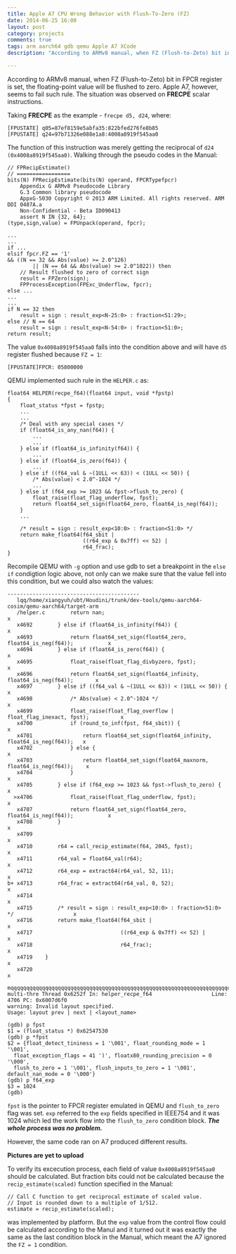 ```yaml
---
title: Apple A7 CPU Wrong Behavior with Flush-To-Zero (FZ)
date: 2014-06-25 16:00
layout: post
category: projects
comments: true
tags: arm aarch64 gdb qemu Apple A7 XCode
description: "According to ARMv8 manual, when FZ (Flush-to-Zeto) bit in FPCR register iset, the floating-point value will be flushed to zero. Apple A7, however, seems to fail such rule." 

---
```


According to ARMv8 manual, when FZ (Flush-to-Zeto) bit in FPCR register is set, the floating-point value will be flushed to zero. Apple A7, however, seems to fail such rule. The situation was observed on **FRECPE** scalar instructions.

Taking **FRECPE** as the example - `frecpe d5, d24`, where:

    [FPUSTATE] q05=87ef8159e5abfa35:822bfed276fe8b85
    [FPUSTATE] q24=97b71326e088e1a8:4008a8919f545aa0

The function of this instruction was merely getting the reciprocal of `d24 (0x4008a8919f545aa0)`. Walking through the pseudo codes in the Manual:

    // FPRecipEstimate()
    // =================
    bits(N) FPRecipEstimate(bits(N) operand, FPCRTypefpcr)
        Appendix G ARMv8 Pseudocode Library 
        G.3 Common library pseudocode
        AppxG-5030 Copyright © 2013 ARM Limited. All rights reserved. ARM DDI 0487A.a
        Non-Confidential - Beta ID090413
        assert N IN {32, 64};
    (type,sign,value) = FPUnpack(operand, fpcr);
    
    ...
    ...
    if ...
    elsif fpcr.FZ == '1'
    && ((N == 32 && Abs(value) >= 2.0^126)
            || (N == 64 && Abs(value) >= 2.0^1022)) then
        // Result flushed to zero of correct sign
        result = FPZero(sign);
        FPProcessException(FPExc_Underflow, fpcr);
    else ...
    ...
    ...
    if N == 32 then
        result = sign : result_exp<N-25:0> : fraction<51:29>;
    else // N == 64
        result = sign : result_exp<N-54:0> : fraction<51:0>;
    return result;

The value `0x4008a8919f545aa0` falls into the condition above and will have `d5` register flushed because `FZ = 1`:

    [FPUSTATE]FPCR: 05800000

QEMU implemented such rule in the `HELPER.c` as:

    float64 HELPER(recpe_f64)(float64 input, void *fpstp)
    {
        float_status *fpst = fpstp;
        ...
        ...
        /* Deal with any special cases */
        if (float64_is_any_nan(f64)) {
            ...
            ...   
        } else if (float64_is_infinity(f64)) {
            ...
        } else if (float64_is_zero(f64)) {
            ...
        } else if ((f64_val & ~(1ULL << 63)) < (1ULL << 50)) {
            /* Abs(value) < 2.0^-1024 */
            ...
        } else if (f64_exp >= 1023 && fpst->flush_to_zero) {
            float_raise(float_flag_underflow, fpst);
            return float64_set_sign(float64_zero, float64_is_neg(f64));
        }
        ...
    
        /* result = sign : result_exp<10:0> : fraction<51:0> */
        return make_float64(f64_sbit |
                            ((r64_exp & 0x7ff) << 52) |
                            r64_frac);
    }

Recompile QEMU with `-g` option and use gdb to set a breakpoint in the `else if` condigtion logic above, not only can we make sure that the value fell into this condition, but we could also watch the values:

    ------------------------------------------
       lqq/home/xiangyuh/ubt/Houdini/trunk/dev-tools/qemu-aarch64-cosim/qemu-aarch64/target-arm
       /helper.c        return nan;                                                           x
       x4692        } else if (float64_is_infinity(f64)) {                                    x
       x4693            return float64_set_sign(float64_zero, float64_is_neg(f64));           x
       x4694        } else if (float64_is_zero(f64)) {                                        x
       x4695            float_raise(float_flag_divbyzero, fpst);                              x
       x4696            return float64_set_sign(float64_infinity, float64_is_neg(f64));       x
       x4697        } else if ((f64_val & ~(1ULL << 63)) < (1ULL << 50)) {                    x
       x4698            /* Abs(value) < 2.0^-1024 */                                          x
       x4699            float_raise(float_flag_overflow | float_flag_inexact, fpst);          x
       x4700            if (round_to_inf(fpst, f64_sbit)) {                                   x
       x4701                return float64_set_sign(float64_infinity, float64_is_neg(f64));   x
       x4702            } else {                                                              x
       x4703                return float64_set_sign(float64_maxnorm, float64_is_neg(f64));    x
       x4704            }                                                                     x
       x4705        } else if (f64_exp >= 1023 && fpst->flush_to_zero) {                      x
      >x4706            float_raise(float_flag_underflow, fpst);                              x
       x4707            return float64_set_sign(float64_zero, float64_is_neg(f64));           x
       x4708        }                                                                         x
       x4709                                                                                  x
       x4710        r64 = call_recip_estimate(f64, 2045, fpst);                               x
       x4711        r64_val = float64_val(r64);                                               x
       x4712        r64_exp = extract64(r64_val, 52, 11);                                     x
    b+ x4713        r64_frac = extract64(r64_val, 0, 52);                                     x
       x4714                                                                                  x
       x4715        /* result = sign : result_exp<10:0> : fraction<51:0> */                   x
       x4716        return make_float64(f64_sbit |                                            x
       x4717                            ((r64_exp & 0x7ff) << 52) |                           x
       x4718                            r64_frac);                                            x
       x4719    }                                                                             x
       x4720                                                                                  x
       mqqqqqqqqqqqqqqqqqqqqqqqqqqqqqqqqqqqqqqqqqqqqqqqqqqqqqqqqqqqqqqqqqqqqqqqqqqqqqqqqqqqqqqj
    multi-thre Thread 0x6252f In: helper_recpe_f64                   Line: 4706 PC: 0x6007d6f0
    warning: Invalid layout specified.
    Usage: layout prev | next | <layout_name>
    
    (gdb) p fpst
    $1 = (float_status *) 0x62547530
    (gdb) p *fpst
    $2 = {float_detect_tininess = 1 '\001', float_rounding_mode = 1 '\001',
      float_exception_flags = 41 ')', floatx80_rounding_precision = 0 '\000',
      flush_to_zero = 1 '\001', flush_inputs_to_zero = 1 '\001', default_nan_mode = 0 '\000'}
    (gdb) p f64_exp
    $3 = 1024
    (gdb)

`fpst` is the pointer to FPCR register emulated in QEMU and `flush_to_zero` flag was set. `exp` referred to the `exp` fields specified in IEEE754 and it was 1024 which led the work flow into the `flush_to_zero` condition block. ***The whole process was no problem.***

However, the same code ran on A7 produced different results. 

**Pictures are yet to upload**

To verify its excecution process, each field of value `0x4008a8919f545aa0` should be calculated. But fraction bits could not be calculated because the `recip_estimate(scaled)` function specified in the Manual:

    // Call C function to get reciprocal estimate of scaled value.
    // Input is rounded down to a multiple of 1/512.
    estimate = recip_estimate(scaled);

was implemented by platform. But the `exp` value from the control flow could be calculated according to the Manul and it turned out it was exactly the same as the last condition block in the Manual, which meant the A7 ignored the `FZ = 1` condition.

<br />


